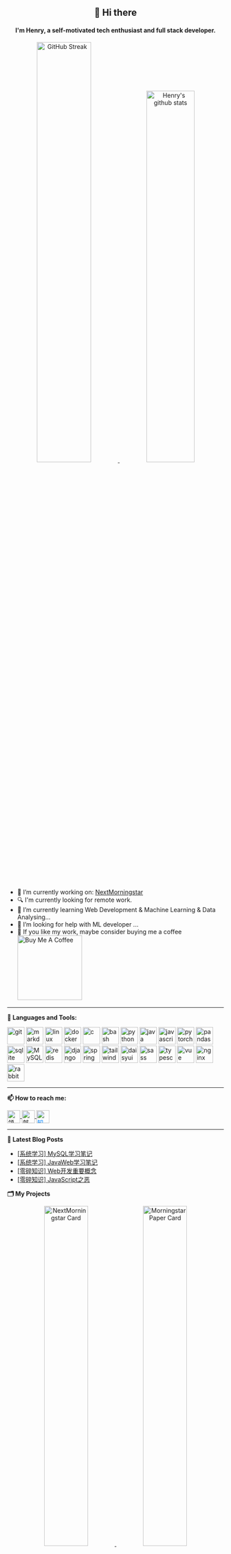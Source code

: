 <div align="center">
	<h2>👋 Hi there</h2>
	<h4>I'm Henry, a self-motivated tech enthusiast and full stack developer.</h4>
   	<a href="#">
		<img src="https://github-readme-streak-stats.herokuapp.com/?user=HenryJi529"
			alt="GitHub Streak" width="50%" />
	</a>   
   	<a href="#">
		<img src="https://github-readme-stats.vercel.app/api?username=HenryJi529&show_icons=true&theme=buefy"
			alt="Henry's github stats" width="47%" />
	</a>
</div>

- 🔭 I’m currently working on: [NextMorningstar](https://github.com/HenryJi529/NextMorningstar)
- 🔍 I'm currently looking for remote work.
- 🌱 I’m currently learning Web Development & Machine Learning & Data Analysing...
- 🤔 I’m looking for help with ML developer ...
- 🥺 If you like my work, maybe consider buying me a coffee   
	<a href="https://www.buymeacoffee.com/HenryJi" target="_blank">
	<img src="https://cdn.buymeacoffee.com/buttons/v2/default-red.png" alt="Buy Me A Coffee" width="150" >
	</a>



---

**🌈 Languages and Tools:**

<p>
<img src="https://www.vectorlogo.zone/logos/git-scm/git-scm-icon.svg" alt="git" width="40" height="40"/>
<img src="https://cdn.jsdelivr.net/gh/devicons/devicon@latest/icons/markdown/markdown-original.svg" alt="markdown" width="40" height="40"/>
<img src="https://www.vectorlogo.zone/logos/linux/linux-icon.svg" alt="linux" width="40" height="40"/>
<img src="https://www.vectorlogo.zone/logos/docker/docker-icon.svg" alt="docker" width="40" height="40"/>
<img src="https://cdn.jsdelivr.net/gh/devicons/devicon/icons/c/c-original.svg" alt="c" width="40" height="40"/>
<img src="https://www.vectorlogo.zone/logos/gnu_bash/gnu_bash-icon.svg" alt="bash" width="40" height="40"/>
<img src="https://www.vectorlogo.zone/logos/python/python-icon.svg" alt="python" width="40" height="40"/>
<img src="https://cdn.jsdelivr.net/gh/devicons/devicon/icons/java/java-original.svg" alt="java" width="40" height="40"/>
<img src="https://cdn.jsdelivr.net/gh/devicons/devicon/icons/javascript/javascript-original.svg" alt="javascript" width="40" height="40"/>
<img src="https://cdn.jsdelivr.net/gh/devicons/devicon/icons/pytorch/pytorch-original.svg" alt="pytorch" width="40" height="40"/>
<img src="https://cdn.jsdelivr.net/gh/devicons/devicon/icons/pandas/pandas-original.svg" alt="pandas" width="40" height="40"/>
<img src="https://www.vectorlogo.zone/logos/sqlite/sqlite-icon.svg" alt="sqlite" width="40" height="40"/>
<img src="https://cdn.jsdelivr.net/gh/devicons/devicon/icons/mysql/mysql-original.svg" alt="MySQL" width="40" height="40"/>          
<img src="https://cdn.jsdelivr.net/gh/devicons/devicon@master/icons/redis/redis-original.svg" alt="redis" width="40" height="40"/>
<img src="https://cdn.jsdelivr.net/gh/devicons/devicon/icons/django/django-plain.svg" alt="django" width="40" height="40"/>
<img src="https://cdn.jsdelivr.net/gh/devicons/devicon@latest/icons/spring/spring-original.svg" alt="spring" width="40" height="40"/>
<img src="https://www.vectorlogo.zone/logos/tailwindcss/tailwindcss-icon.svg" alt="tailwindcss" width="40" height="40"/>
<img src="https://daisyui.com/favicon.ico" alt="daisyui" width="40" height="40"/>
<img src="https://www.vectorlogo.zone/logos/sass-lang/sass-lang-icon.svg" alt="sass" width="40" height="40"/>
<img src="https://www.vectorlogo.zone/logos/typescriptlang/typescriptlang-icon.svg" alt="typescript" width="40" height="40"/>	
<img src="https://cdn.jsdelivr.net/gh/devicons/devicon/icons/vuejs/vuejs-original.svg" alt="vue" width="40" height="40"/>
<img src="https://www.vectorlogo.zone/logos/nginx/nginx-icon.svg" alt="nginx" width="40" height="40"/>
<img src="https://cdn.jsdelivr.net/gh/devicons/devicon@latest/icons/rabbitmq/rabbitmq-original.svg" alt="rabbitmq" width="40" height="40"/>
</p>

---

**📫 How to reach me:**

<p>
  <a href="https://www.linkedin.cn/injobs/in/ji-henry-3b7647175" target="blank">
    <img align="center" src="https://www.vectorlogo.zone/logos/linkedin/linkedin-icon.svg" alt="领英" height="30" width="30" />
  </a>
  <a href="mailto:jeep.jipu@gmail.com" target="blank">
    <img align="center" src="https://www.vectorlogo.zone/logos/gmail/gmail-icon.svg" alt="邮箱" height="30" width="30" />
  </a>
  <a href="https://www.zhihu.com/people/er-dai-qing-zhi" target="blank">
    <img align="center" src="https://static.zhihu.com/heifetz/favicon.ico" style="color: #0084FF" alt="知乎" height="30" width="30" />
  </a>
</p>


---

**📕 Latest Blog Posts**
<!-- BLOG-POST-LIST:START -->
- [[系统学习] MySQL学习笔记](https://morningstar369.com/blog/1882706044596043778)
- [[系统学习] JavaWeb学习笔记](https://morningstar369.com/blog/1882708407205543938)
- [[零碎知识] Web开发重要概念](https://morningstar369.com/blog/1882708514156101633)
- [[零碎知识] JavaScript之恶](https://morningstar369.com/blog/1882703140665475074)
<!-- BLOG-POST-LIST:END -->

**🗂️ My Projects**

<div align="center">
	<a href="https://github.com/HenryJi529/NextMorningstar">
		<img src="https://github-readme-stats.vercel.app/api/pin/?username=HenryJi529&repo=NextMorningstar"
			alt="NextMorningstar Card" width="45%" />
	</a>
	<a href="https://github.com/HenryJi529/MorningstarPaper">
		<img src="https://github-readme-stats.vercel.app/api/pin/?username=HenryJi529&repo=MorningstarPaper"
			alt="MorningstarPaper Card" width="45%" />
	</a>
	<a href="https://github.com/HenryJi529/KeyNodeFinder">
		<img src="https://github-readme-stats.vercel.app/api/pin/?username=HenryJi529&repo=KeyNodeFinder"
			alt="KeyNodeFinder Card" width="45%" />
	</a>
	<a href="https://github.com/HenryJi529/AlgorithmJourney">
		<img src="https://github-readme-stats.vercel.app/api/pin/?username=HenryJi529&repo=AlgorithmJourney"
			alt="AlgorithmJourney Card" width="45%" />
	</a>
</div>

---
**📊 Monthly coding time**

<!--START_SECTION:waka-->

```txt
Java                       8 hrs 35 mins   ███████████░░░░░░░░░░░░░░   43.57 %
TypeScript                 2 hrs 33 mins   ███▒░░░░░░░░░░░░░░░░░░░░░   12.93 %
TeX                        2 hrs 26 mins   ███░░░░░░░░░░░░░░░░░░░░░░   12.34 %
JSON                       2 hrs 21 mins   ███░░░░░░░░░░░░░░░░░░░░░░   11.92 %
Vue.js                     1 hr 58 mins    ██▓░░░░░░░░░░░░░░░░░░░░░░   10.00 %
```

<!--END_SECTION:waka-->

---

**🏆 Github Profile Trophy**

![https://github.com/ryo-ma/](https://github-profile-trophy.vercel.app/?username=HenryJi529&theme=onedark)


**🙋‍♀️ My followers**
<!--START_SECTION:top-followers-->
<table>
  <tr>
    <td align="center">
      <a href="https://github.com/cumsoft">
        <img src="https://avatars2.githubusercontent.com/u/97250816" width="100px;" alt="cumsoft"/>
      </a>
      <br />
      <a href="https://github.com/cumsoft">cumsoft</a>
    </td>
    <td align="center">
      <a href="https://github.com/seniorvuejsdeveloper">
        <img src="https://avatars2.githubusercontent.com/u/147451557" width="100px;" alt="seniorvuejsdeveloper"/>
      </a>
      <br />
      <a href="https://github.com/seniorvuejsdeveloper">Senior Vue.js Developer</a>
    </td>
    <td align="center">
      <a href="https://github.com/nholuongut">
        <img src="https://avatars2.githubusercontent.com/u/58627821" width="100px;" alt="nholuongut"/>
      </a>
      <br />
      <a href="https://github.com/nholuongut">Nho Luong</a>
    </td>
    <td align="center">
      <a href="https://github.com/lucasrmagalhaes">
        <img src="https://avatars2.githubusercontent.com/u/43296467" width="100px;" alt="lucasrmagalhaes"/>
      </a>
      <br />
      <a href="https://github.com/lucasrmagalhaes">Lucas Magalhães</a>
    </td>
    <td align="center">
      <a href="https://github.com/pinhe91">
        <img src="https://avatars2.githubusercontent.com/u/79625284" width="100px;" alt="pinhe91"/>
      </a>
      <br />
      <a href="https://github.com/pinhe91">Han Mei</a>
    </td>
    <td align="center">
      <a href="https://github.com/lilaroky">
        <img src="https://avatars2.githubusercontent.com/u/93484212" width="100px;" alt="lilaroky"/>
      </a>
      <br />
      <a href="https://github.com/lilaroky">Lila</a>
    </td>
    <td align="center">
      <a href="https://github.com/pgsohail">
        <img src="https://avatars2.githubusercontent.com/u/68015534" width="100px;" alt="pgsohail"/>
      </a>
      <br />
      <a href="https://github.com/pgsohail">SOHAIL SADIQ</a>
    </td>
  </tr>
  <tr>
    <td align="center">
      <a href="https://github.com/CallbackCat777">
        <img src="https://avatars2.githubusercontent.com/u/89124880" width="100px;" alt="CallbackCat777"/>
      </a>
      <br />
      <a href="https://github.com/CallbackCat777">CallBack Cat</a>
    </td>
    <td align="center">
      <a href="https://github.com/dirkarnez">
        <img src="https://avatars2.githubusercontent.com/u/26408605" width="100px;" alt="dirkarnez"/>
      </a>
      <br />
      <a href="https://github.com/dirkarnez">Dirk Arnez</a>
    </td>
    <td align="center">
      <a href="https://github.com/rohit-ghadge">
        <img src="https://avatars2.githubusercontent.com/u/57706022" width="100px;" alt="rohit-ghadge"/>
      </a>
      <br />
      <a href="https://github.com/rohit-ghadge">Rohit Ghadge</a>
    </td>
    <td align="center">
      <a href="https://github.com/LLLLM01">
        <img src="https://avatars2.githubusercontent.com/u/109198970" width="100px;" alt="LLLLM01"/>
      </a>
      <br />
      <a href="https://github.com/LLLLM01">LLLLM</a>
    </td>
    <td align="center">
      <a href="https://github.com/PearlyWave">
        <img src="https://avatars2.githubusercontent.com/u/50262126" width="100px;" alt="PearlyWave"/>
      </a>
      <br />
      <a href="https://github.com/PearlyWave">Eric Ji</a>
    </td>
    <td align="center">
      <a href="https://github.com/Miercy">
        <img src="https://avatars2.githubusercontent.com/u/107945380" width="100px;" alt="Miercy"/>
      </a>
      <br />
      <a href="https://github.com/Miercy">Miercy</a>
    </td>
  </tr>
</table>
<!--END_SECTION:top-followers-->

**🌟 [Projects starred by me](https://github.com/maguowei/starred)**  
    [My Awesome Stars](AWESOME-STARS.md)
